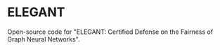 # ELEGANT

Open-source code for "ELEGANT: Certified Defense on the Fairness of Graph Neural Networks".
